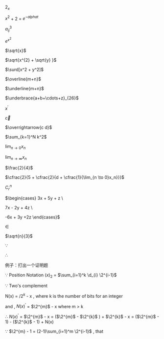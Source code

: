 $2_{x}$ 

$x^{2}$ + 2 = $e^{-alpha t}$

$a^{3}_{ij}$

$e^{x^2}$

$\sqrt{x}$

$\sqrt{x^{2} + \sqrt{y} }$ 

 $\surd[x^2 + y^2]$

$\overline{m+n}$

$\underline{m+n}$

$\underbrace{a+b+\cdots+z}_{26}$

$x^\prime$

$\vec{c}$

$\overrightarrow{c d}$

$\sum_{k=1}^N k^2$

$\lim_{n \to 0}x_n$

$\lim_{n \to \infty}x_n$

$\frac{2}{4}$

$\cfrac{2}{5 + \cfrac{2}{d + \cfrac{1}{\lim_{n \to 0}x_n}}}$

$C^n_r$

$\begin{cases}
3x + 5y + z \\

7x - 2y + 4z \\

-6x + 3y +2z
\end{cases}$

$\in$

$\sqrt{n}{3}$

$\because$

$\therefore$

例子：打出一个证明题

$\because$ Position Notation $(x)_{2}$ = $\sum_{i=1}^k \d_{i} \2^{i-1}$

$\because$ Two's complement

N(x) = $/2^{k}$ - x , where k is the number of bits for an integer

and , $N(x)^\prime$ = $\2^{m}$ - x where m > k

$\therefore$ $N(x)^\prime$ = $\2^{m}$ - x = ($\2^{m}$ - $\2^{k}$ ) + $\2^{k}$ - x = ($\2^{m}$ - 1) - ($\2^{k}$ - 1) + N(x)

$\because$ $\2^{m} - 1 = (2-1)\sum_{i=1}^m \2^{i-1}$ , that